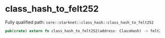 # class_hash_to_felt252

Fully qualified path: `core::starknet::class_hash::class_hash_to_felt252`

```rust
pub(crate) extern fn class_hash_to_felt252(address: ClassHash) -> felt252 nopanic;
```

